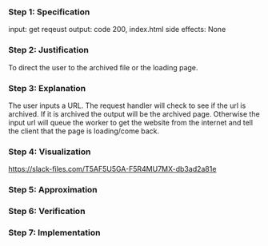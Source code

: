 ### Step 1: Specification
<!--record here -->
input: get reqeust
output: code 200, index.html
side effects: None

### Step 2: Justification
<!--record here -->
To direct the user to the archived file or the loading page. 

### Step 3: Explanation
<!--record here -->
The user inputs a URL. The request handler will check to see if the url is archived. If it is archived the output will be the archived page. Otherwise the input url will queue the worker to get the website from the internet and tell the client that the page is loading/come back. 

### Step 4: Visualization
<!--record here -->
https://slack-files.com/T5AF5U5GA-F5R4MU7MX-db3ad2a81e

### Step 5: Approximation
<!-- record your approximation in the .js file -->

### Step 6: Verification
<!-- record your verification here, or, if you use a whiteboard, upload a photo of yoru whiteboard to this folder  -->

### Step 7: Implementation
<!-- record your implementation in the .js file -->
